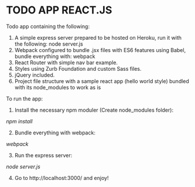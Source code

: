 # TODO APP REACT.JS

Todo app containing the following:

1. A simple express server prepared to be hosted on Heroku, run it with the following: node server.js
2. Webpack configured to bundle .jsx files with ES6 features using Babel, bundle everything with: webpack
3. React Router with simple nav bar example.
4. Styles using Zurb Foundation and custom Sass files.
5. jQuery included.
6. Project file structure with a sample react app (hello world style) bundled with its node_modules to work as is


To run the app:

1. Install the necessary npm moduler (Create node_modules folder):

  *npm install*

2. Bundle everything with webpack:

  *webpack*

3. Run the express server:

  *node server.js*

4. Go to http://localhost:3000/ and enjoy!
